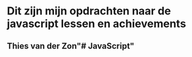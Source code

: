 # Dit zijn mijn opdrachten naar de javascript lessen en achievements
## Thies van der Zon"# JavaScript" 
